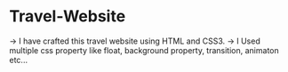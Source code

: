 # Travel-Website
-> I have crafted this travel website using HTML and CSS3.
-> I Used multiple css property like float, background property, transition, animaton etc...
